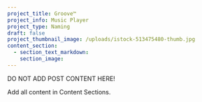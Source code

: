```yaml
---
project_title: Groove™
project_info: Music Player
project_type: Naming
draft: false
project_thumbnail_image: /uploads/istock-513475480-thumb.jpg
content_section:
  - section_text_markdown:
    section_image:
---
```



DO NOT ADD POST CONTENT HERE!

Add all content in Content Sections.